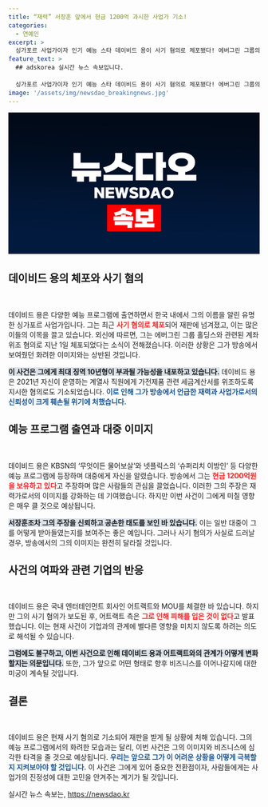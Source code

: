 ```yaml
---
title: “재력” 서장훈 앞에서 현금 1200억 과시한 사업가 기소!
categories:
  - 연예인
excerpt: >
  싱가포르 사업가이자 인기 예능 스타 데이비드 용이 사기 혐의로 체포됐다! 에버그린 그룹의 위조 계좌와 세금계산서 조작이 드러나며 최대 10년형을 선고받을 위기. 그의 화려한 재력 뒤에는 어떤 비밀이 숨어있을까?
feature_text: >
  ## adskorea 실시간 뉴스 속보입니다.

  싱가포르 사업가이자 인기 예능 스타 데이비드 용이 사기 혐의로 체포됐다! 에버그린 그룹의 위조 계좌와 세금계산서 조작이 드러나며 최대 10년형을 선고받을 위기. 그의 화려한 재력 뒤에는 어떤 비밀이 숨어있을까?
image: '/assets/img/newsdao_breakingnews.jpg'
---
```


<p><img src="/assets/img/newsdao_breakingnews.jpg" alt="adskorea 속보" /></p>

<h2 data-ke-size="size26">데이비드 용의 체포와 사기 혐의</h2>

<p data-ke-size="size16">&nbsp;</p>

<p>데이비드 용은 다양한 예능 프로그램에 출연하면서 한국 내에서 그의 이름을 알린 유명한 싱가포르 사업가입니다. 그는 최근 <b><span style="color: #ee2323;">사기 혐의로 체포</span></b>되어 재판에 넘겨졌고, 이는 많은 이들의 이목을 끌고 있습니다. 외신에 따르면, 그는 에버그린 그룹 홀딩스와 관련된 계좌 위조 혐의로 지난 1일 체포되었다는 소식이 전해졌습니다. 이러한 상황은 그가 방송에서 보여줬던 화려한 이미지와는 상반된 것입니다. </p>

<p><b><span style="background-color: #21538527;">이 사건은 그에게 최대 징역 10년형이 부과될 가능성을 내포하고 있습니다.</span></b> 데이비드 용은 2021년 자신이 운영하는 계열사 직원에게 가전제품 관련 세금계산서를 위조하도록 지시한 혐의로도 기소되었습니다. <b><span style="color: #1a5490;">이로 인해 그가 방송에서 언급한 재력과 사업가로서의 신뢰성이 크게 훼손될 위기에 처했습니다.</span></b></p>

<h2 data-ke-size="size26">예능 프로그램 출연과 대중 이미지</h2>

<p data-ke-size="size16">&nbsp;</p>

<p>데이비드 용은 KBSN의 ‘무엇이든 물어보살’와 넷플릭스의 ‘슈퍼리치 이방인’ 등 다양한 예능 프로그램에 등장하며 대중에게 자신을 알렸습니다. 방송에서 그는 <b><span style="ee2323;color: #ee2323;">현금 1200억원을 보유하고 있다</span></b>고 주장하며 많은 사람들의 관심을 끌었습니다. 이러한 그의 주장은 재력가로서의 이미지를 강화하는 데 기여했습니다. 하지만 이번 사건이 그에게 미칠 영향은 매우 클 것으로 예상됩니다.</p>

<p><b><span style="background-color: #21538527;">서장훈조차 그의 주장을 신뢰하고 공손한 태도를 보인 바 있습니다.</span></b> 이는 일반 대중이 그를 어떻게 받아들였는지를 보여주는 좋은 예입니다. 그러나 사기 혐의가 사실로 드러날 경우, 방송에서의 그의 이미지는 완전히 달라질 것입니다.</p>

<h2 data-ke-size="size26">사건의 여파와 관련 기업의 반응</h2>

<p data-ke-size="size16">&nbsp;</p>

<p>데이비드 용은 국내 엔터테인먼트 회사인 어트랙트와 MOU를 체결한 바 있습니다. 하지만 그의 사기 혐의가 보도된 후, 어트랙트 측은 <b><span style="color: #ee2323;">그로 인해 피해를 입은 것이 없다</span></b>고 발표했습니다. 이는 현재 사건이 기업과의 관계에 별다른 영향을 미치지 않도록 하려는 의도로 해석될 수 있습니다.</p>

<p><b><span style="background-color: #21538527;">그럼에도 불구하고, 이번 사건으로 인해 데이비드 용과 어트랙트와의 관계가 어떻게 변화할지는 의문입니다.</span></b> 또한, 그가 앞으로 어떤 형태로 향후 비즈니스를 이어나갈지에 대한 미궁이 계속될 것입니다.</p>

<h2 data-ke-size="size26">결론</h2>

<p data-ke-size="size16">&nbsp;</p>

<p>데이비드 용은 현재 사기 혐의로 기소되어 재판을 받게 될 상황에 처해 있습니다. 그의 예능 프로그램에서의 화려한 모습과는 달리, 이번 사건은 그의 이미지와 비즈니스에 심각한 타격을 줄 것으로 예상됩니다. <b><span style="color: #1a5490;">우리는 앞으로 그가 이 어려운 상황을 어떻게 극복할지 지켜보아야 할 것입니다.</span></b> 이 사건은 그에게 있어 중요한 전환점이자, 사람들에게는 사업가의 진정성에 대한 고민을 안겨주는 계기가 될 것입니다.</p>
실시간 뉴스 속보는, <a href="https://newsdao.kr" rel="dofollow">https://newsdao.kr</a>


